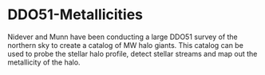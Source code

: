 # DDO51-Metallicities
Nidever and Munn have been conducting a large DDO51 survey of the northern sky to create a catalog of MW halo giants. This catalog can be used to probe the stellar halo profile, detect stellar streams and map out the metallicity of the halo.
